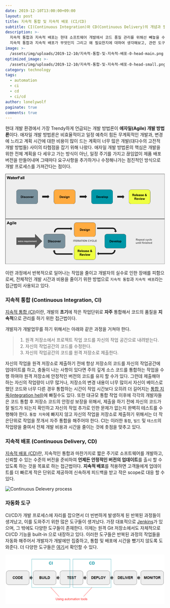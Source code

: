 ```yaml
---
date: 2019-12-10T13:00:00+09:00
layout: post
title: 지속적 통합 및 지속적 배포 (CI/CD)
subtitle: CI(Continuous Integration)와 CD(Continuous Delivery)의 개념과 필요성 이해하기
description: >-
  지속적 통합과 지속적 배포는 현대 소프트웨어 개발에서 코드 품질 관리를 위해선 빼놓을 수 없는 프로세스이다.
  지속적 통합과 지속적 배포가 무엇인지 그리고 왜 필요한지에 대하여 생각해보고, 관련 도구에 대해 살펴보자.
image: >-
  /assets/img/uploads/2019-12-10/지속적-통합-및-지속적-배포-0-head-main.png
optimized_image: >-
  /assets/img/uploads/2019-12-10/지속적-통합-및-지속적-배포-0-head-small.png
category: technology
tags:
  - automation
  - ci
  - cd
  - ci/cd
author: lonelywolf
paginate: true
comments: true
---
```


현대 개발 환경에서 가장 Trendy하게 언급되는 개발 방법론이 **애자일(Agile) 개발 방법론**이다. 애자일 개발 방법론은 비효율적이고 일정 예측이 힘든 무계획적인 개발과, 변경에 느리고 계획 시간에 대한 비용이 많이 드는 계획이 너무 많은 개발(대다수의 고전적 개발 방법들) 사이의 타협점을 잡기 위해 나왔다. 애자일 개발 방법론의 핵심은 개발을 위한 전체 계획을 다 세우고 가는 방식이 아닌, 일정 주기를 가지고 끊임없이 제품 배포버전을 만들어내며 그때마다 요구사항을 추가하거나 수정해나가는 점진적인 방식으로 개발 프로세스를 가져간다는 점이다.

![Compare agile with waterfall][img-1]

이런 과정에서 반복적으로 일어나는 작업을 줄이고 개발자의 실수로 인한 장애를 피함으로써, 전체적인 개발 시간과 비용을 줄이기 위한 방법으로 `지속적 통합`과 `지속적 배포`라는 접근법이 사용되고 있다.

### 지속적 통합 (Continuous Integration, CI)

[지속적 통합 (CI)][wiki-ci]이란, 개발의 **초기**에 작은 작업단위로 **자주** 통합해서 코드의 품질을 **지속적**으로 관리를 하기 위한 접근법이다.

개발자가 개발업무를 하기 위해서는 아래와 같은 과정을 거쳐야 한다. 

> 1. 원격 저장소에서 프로젝트 작업 코드를 자신의 작업 공간으로 내려받는다.
> 2. 자신의 작업공간의 코드를 수정한다.
> 3. 자신의 작업공간의 코드를 원격 저장소로 제출한다.

자신의 작업을 원격 저장소로 제출하기 전에 항상 저장소의 코드를 자신의 작업공간에 업데이트를 하고, 충돌이 나는 사항이 있다면 주의 깊게 소스 코드를 통합하는 작업을 수행 하여야 원격 저장소에 안정적인 버전의 코드를 유지 할 수가 있다. 그런데 제출해야 하는 자신의 작업량이 너무 많거나, 저장소의 변경 내용이 너무 많이서 자신이 베이스로 했던 코드와 너무 다른 경우 통합하는 시간이 작업 시간보다 오히려 더 길어지는 [통합 지옥(integration hell)][integration-hell]에 빠질수도 있다. 또한 대규모 통합 작업 이후에 각각의 개발자들은 코드 통합 후 저장소 코드의 안정성 보장을 위해서, 제출을 하기 전에 자신의 코드가 잘 빌드가 되는지 확인하고 자신의 작업 추가로 인한 문제가 없는지 완벽히 테스트를 수행해야 한다. `통합 지옥`에 빠지지 않고 자신의 작업을 저장소로 제출하기 위해서는 더 작은단위로 작업을 쪼개서 자주 통합을 해주어야 한다. CI는 이러한 `통합`, `빌드` 및 `테스트`의 작업량을 줄여서 전체 개발 비용과 시간을 줄이는 것에 촛점을 맞추고 있다.

### 지속적 배포 (Continuous Delivery, CD)

[지속적 배포 (CD)][wiki-cd]란, 지속적인 통합과 마찬가지로 짧은 주기로 소프트웨어를 개발하고, 신뢰할 수 있는 수준의 버전을 준비하여 **언제든 안정적인 버전의 업데이트**를 출시 할 수 있도록 하는 것을 목표로 하는 접근법이다. **지속적 배포**를 적용하면 고객들에게 업데이트를 더 빠르게 작은 단위로 제공하여 신속하게 피드백을 받고 작은 scope로 대응 할 수 있다.

![Continuous Delevery process][img-2]

### 자동화 도구

CI/CD가 개발 프로세스에 자리를 잡으면서 더 빈번하게 발생하게 된 반복된 과정들이 생겨났고, 이를 도와주기 위한 많은 도구들이 생겨났다. 가장 대표적으로 [Jenkins][jenkins-home]가 있으며, 그 밖에도 다양한 도구들이 존재한다. 이제는 원격 Git 저장소에서도 자체적으로 CI/CD 기능을 built-in 으로 내장하고 있다. 이러한 도구들은 반복된 과정의 작업들을 자동화 해주어서 개발자가 개발에만 집중하고, 통합 및 배포에 시간을 뺐기지 않도록 도와준다. 더 다양한 도구들은 [여기][compare-ci-cd]서 확인할 수 있다.

![CI/CD automation tools][img-3]


<!-- LINKS -->
[wiki-ci]: https://ko.wikipedia.org/wiki/%EC%A7%80%EC%86%8D%EC%A0%81_%ED%86%B5%ED%95%A9
[wiki-cd]: https://ko.wikipedia.org/wiki/%EC%A7%80%EC%86%8D%EC%A0%81_%EB%B0%B0%ED%8F%AC
[integration-hell]: http://wiki.c2.com/?IntegrationHell
[jenkins-home]: https://jenkins.io/
[compare-ci-cd]: https://www.katalon.com/resources-center/blog/ci-cd-tools/

<!-- IMAGES -->
[img-1]: /assets/img/uploads/2019-12-10/지속적-통합-및-지속적-배포-1-compare.png "Compare agile with waterfall"
[img-2]: https://upload.wikimedia.org/wikipedia/commons/thumb/c/c3/Continuous_Delivery_process_diagram.svg/731px-Continuous_Delivery_process_diagram.svg.png "Continuous Delivery process"
[img-3]: /assets/img/uploads/2019-12-10/지속적-통합-및-지속적-배포-2-tools.png "CI/CD automation tools"
